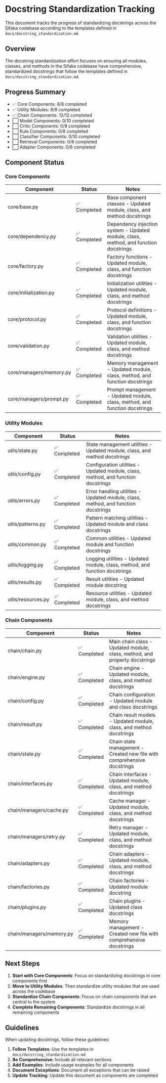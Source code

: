 # Docstring Standardization Tracking

This document tracks the progress of standardizing docstrings across the Sifaka codebase according to the templates defined in `docs/docstring_standardization.md`.

## Overview

The docstring standardization effort focuses on ensuring all modules, classes, and methods in the Sifaka codebase have comprehensive, standardized docstrings that follow the templates defined in `docs/docstring_standardization.md`.

## Progress Summary

- ✅  Core Components: 8/8 completed
- ✅ Utility Modules: 8/8 completed
- ✅ Chain Components: 12/12 completed
- ⬜ Model Components: 0/10 completed
- ⬜ Critic Components: 0/8 completed
- ⬜ Rule Components: 0/8 completed
- ⬜ Classifier Components: 0/10 completed
- ⬜ Retrieval Components: 0/8 completed
- ⬜ Adapter Components: 0/6 completed

## Component Status

### Core Components

| Component | Status | Notes |
|-----------|--------|-------|
| core/base.py | ✅ Completed | Base component classes - Updated module, class, and method docstrings |
| core/dependency.py | ✅ Completed | Dependency injection system - Updated module, class, method, and function docstrings |
| core/factory.py | ✅ Completed | Factory functions - Updated module, class, and function docstrings |
| core/initialization.py | ✅ Completed | Initialization utilities - Updated module, class, and method docstrings |
| core/protocol.py | ✅ Completed | Protocol definitions - Updated module, class, and function docstrings |
| core/validation.py | ✅ Completed | Validation utilities - Updated module, class, and method docstrings |
| core/managers/memory.py | ✅ Completed | Memory management - Updated module, class, method, and function docstrings |
| core/managers/prompt.py | ✅ Completed | Prompt management - Updated module, class, method, and function docstrings |

### Utility Modules

| Component | Status | Notes |
|-----------|--------|-------|
| utils/state.py | ✅ Completed | State management utilities - Updated module, class, and method docstrings |
| utils/config.py | ✅ Completed | Configuration utilities - Updated module, class, method, and function docstrings |
| utils/errors.py | ✅ Completed | Error handling utilities - Updated module, class, method, and function docstrings |
| utils/patterns.py | ✅ Completed | Pattern matching utilities - Updated module and class docstrings |
| utils/common.py | ✅ Completed | Common utilities - Updated module and function docstrings |
| utils/logging.py | ✅ Completed | Logging utilities - Updated module, class, method, and function docstrings |
| utils/results.py | ✅ Completed | Result utilities - Updated module docstring |
| utils/resources.py | ✅ Completed | Resource utilities - Updated module, class, and method docstrings |

### Chain Components

| Component | Status | Notes |
|-----------|--------|-------|
| chain/chain.py | ✅ Completed | Main chain class - Updated module, class, method, and property docstrings |
| chain/engine.py | ✅ Completed | Chain engine - Updated module, class, and method docstrings |
| chain/config.py | ✅ Completed | Chain configuration - Updated module and class docstrings |
| chain/result.py | ✅ Completed | Chain result models - Updated module, class, and method docstrings |
| chain/state.py | ✅ Completed | Chain state management - Created new file with comprehensive docstrings |
| chain/interfaces.py | ✅ Completed | Chain interfaces - Updated module, class, and method docstrings |
| chain/managers/cache.py | ✅ Completed | Cache manager - Updated module, class, and method docstrings |
| chain/managers/retry.py | ✅ Completed | Retry manager - Updated module, class, and method docstrings |
| chain/adapters.py | ✅ Completed | Chain adapters - Updated module, class, and method docstrings |
| chain/factories.py | ✅ Completed | Chain factories - Updated module docstring |
| chain/plugins.py | ✅ Completed | Chain plugins - Updated class docstrings |
| chain/managers/memory.py | ✅ Completed | Memory management - Created new file with comprehensive docstrings |

## Next Steps

1. **Start with Core Components**: Focus on standardizing docstrings in core components first
2. **Move to Utility Modules**: Then standardize utility modules that are used across the codebase
3. **Standardize Chain Components**: Focus on chain components that are central to the system
4. **Complete Remaining Components**: Standardize docstrings in all remaining components

## Guidelines

When updating docstrings, follow these guidelines:

1. **Follow Templates**: Use the templates in `docs/docstring_standardization.md`
2. **Be Comprehensive**: Include all relevant sections
3. **Add Examples**: Include usage examples for all components
4. **Document Exceptions**: Document all exceptions that can be raised
5. **Update Tracking**: Update this document as components are completed
